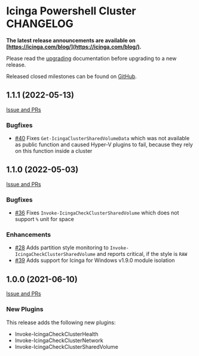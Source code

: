 # Icinga Powershell Cluster CHANGELOG
**The latest release announcements are available on [https://icinga.com/blog/](https://icinga.com/blog/).**

Please read the [upgrading](30-Upgrading-Plugins.md)
documentation before upgrading to a new release.

Released closed milestones can be found on [GitHub](https://github.com/Icinga/icinga-powershell-cluster/milestones?state=closed).

## 1.1.1 (2022-05-13)

[Issue and PRs](https://github.com/Icinga/icinga-powershell-cluster/milestone/3?closed=1)

### Bugfixes

* [#40](https://github.com/Icinga/icinga-powershell-cluster/issues/40) Fixes `Get-IcingaClusterSharedVolumeData` which was not available as public function and caused Hyper-V plugins to fail, because they rely on this function inside a cluster

## 1.1.0 (2022-05-03)

[Issue and PRs](https://github.com/Icinga/icinga-powershell-cluster/milestone/2?closed=1)

### Bugfixes

* [#36](https://github.com/Icinga/icinga-powershell-cluster/issues/36) Fixes `Invoke-IcingaCheckClusterSharedVolume` which does not support `%` unit for space

### Enhancements

* [#28](https://github.com/Icinga/icinga-powershell-cluster/issues/28) Adds partition style monitoring to `Invoke-IcingaCheckClusterSharedVolume` and reports critical, if the style is `RAW`
* [#39](https://github.com/Icinga/icinga-powershell-cluster/pull/39) Adds support for Icinga for Windows v1.9.0 module isolation

## 1.0.0 (2021-06-10)

[Issue and PRs](https://github.com/Icinga/icinga-powershell-cluster/milestone/1?closed=1)

### New Plugins

This release adds the following new plugins:

* Invoke-IcingaCheckClusterHealth
* Invoke-IcingaCheckClusterNetwork
* Invoke-IcingaCheckClusterSharedVolume
